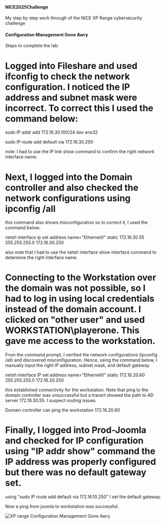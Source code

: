 #### NICE2025Challenge
My step by step work through of the NICE XP Range cybersecurity challenge
#### Configuration Management Gone Awry
Steps to complete the lab: 

# Logged into Fileshare and used ifconfig to check the network configuration. I noticed the IP address and subnet mask were incorrect. To correct this I used the command below:

sudo IP addr add 172.16.30.100/24 dev ens32

sudo IP route add default via 172.16.30.250

note: I had to use the IP link show command to confirm the right network interface name. 

# Next, I logged into the Domain controller and also checked the network configurations using ipconfig /all

this command also shows misconfiguration so to correct it, I used the command below:

netsh interface ip set address name="Ethernet0" static 172.16.30.55 255.255.255.0 172.16.30.250 

also note that I had to use the netsh interface show interface command to determine the right interface name. 

# Connecting to the Workstation over the domain was not possible, so I had to log in using local credentials instead of the domain account. I clicked on "other user" and used WORKSTATION\playerone. This gave me access to the workstation.

From the command prompt, I verified the network configurations (ipconfig /all) and discovered misconfiguration. Hence, using the command below, I manually input the right IP address, subnet mask, and default gateway. 

netsh interface IP set address name="Ethernet0" static 172.16.20.60 255.255.255.0 172.16.20.250

this established connectivity for the workstation. Note that ping to the domain controller was unsuccessful but a tracert showed the path to AD server 172.16.30.55. I suspect routing issues.

Domain controller can ping the workstation 172.16.20.60

# Finally, I logged into Prod-Joomla and checked for IP configuration using "IP addr show" command the IP address was properly configured but there was no default gateway set.

using "sudo IP route add default via 172.16.10.250" I set the default gateway.

Now a ping from joomla to workstation was successful.


![XP range Configuration Management Gone Awry](https://github.com/user-attachments/assets/422bd975-d7a0-4b59-a0b6-9a406ef98110)
